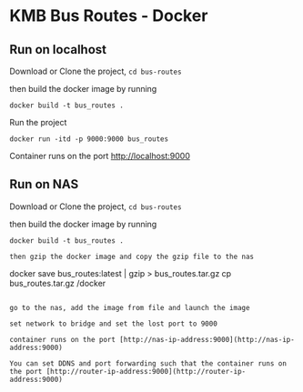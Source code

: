 # KMB Bus Routes - Docker

## Run on localhost

Download or Clone the project, ``` cd bus-routes ```

then build the docker image by running

```
docker build -t bus_routes .
```

Run the project

```
docker run -itd -p 9000:9000 bus_routes
```

Container runs on the port [http://localhost:9000](http://localhost:9000)

## Run on NAS

Download or Clone the project, ``` cd bus-routes ```

then build the docker image by running

```
docker build -t bus_routes .

then gzip the docker image and copy the gzip file to the nas

```
docker save bus_routes:latest | gzip > bus_routes.tar.gz
cp bus_routes.tar.gz /docker
```

go to the nas, add the image from file and launch the image

set network to bridge and set the lost port to 9000

container runs on the port [http://nas-ip-address:9000](http://nas-ip-address:9000)

You can set DDNS and port forwarding such that the container runs on the port [http://router-ip-address:9000](http://router-ip-address:9000)